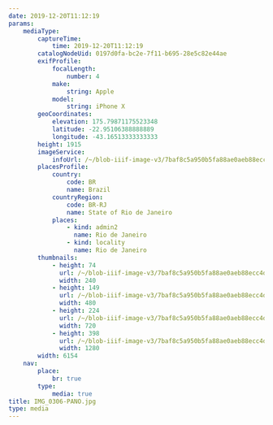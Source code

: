 ```yaml
---
date: 2019-12-20T11:12:19
params:
    mediaType:
        captureTime:
            time: 2019-12-20T11:12:19
        catalogNodeUid: 0197d0fa-bc2e-7f11-b695-28e5c82e44ae
        exifProfile:
            focalLength:
                number: 4
            make:
                string: Apple
            model:
                string: iPhone X
        geoCoordinates:
            elevation: 175.79871175523348
            latitude: -22.95106388888889
            longitude: -43.16513333333333
        height: 1915
        imageService:
            infoUrl: /~/blob-iiif-image-v3/7baf8c5a950b5fa88ae0aeb88ecc4d4a81934e3b8478e7a602a17db33b86d3ce/info.json
        placesProfile:
            country:
                code: BR
                name: Brazil
            countryRegion:
                code: BR-RJ
                name: State of Rio de Janeiro
            places:
                - kind: admin2
                  name: Rio de Janeiro
                - kind: locality
                  name: Rio de Janeiro
        thumbnails:
            - height: 74
              url: /~/blob-iiif-image-v3/7baf8c5a950b5fa88ae0aeb88ecc4d4a81934e3b8478e7a602a17db33b86d3ce/full/240%2C74/0/default.jpg
              width: 240
            - height: 149
              url: /~/blob-iiif-image-v3/7baf8c5a950b5fa88ae0aeb88ecc4d4a81934e3b8478e7a602a17db33b86d3ce/full/480%2C149/0/default.jpg
              width: 480
            - height: 224
              url: /~/blob-iiif-image-v3/7baf8c5a950b5fa88ae0aeb88ecc4d4a81934e3b8478e7a602a17db33b86d3ce/full/720%2C224/0/default.jpg
              width: 720
            - height: 398
              url: /~/blob-iiif-image-v3/7baf8c5a950b5fa88ae0aeb88ecc4d4a81934e3b8478e7a602a17db33b86d3ce/full/1280%2C398/0/default.jpg
              width: 1280
        width: 6154
    nav:
        place:
            br: true
        type:
            media: true
title: IMG_0306-PANO.jpg
type: media
---
```

